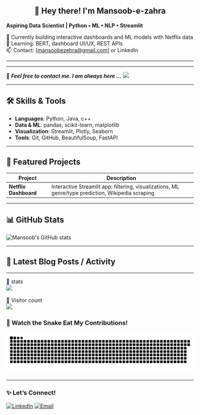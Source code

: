 <!-- Profile Header -->
<h2 align="center">👋 Hey there! I'm <strong>Mansoob-e-zahra</strong></h2>

**Aspiring Data Scientist | Python • ML • NLP • Streamlit**

🔭 Currently building interactive dashboards and ML models with Netflix data  
🌱 Learning: BERT, dashboard UI/UX, REST APIs  
📫 Contact: [mansoobezehra@gmail.com] or LinkedIn

---
---

📝 ***Feel free to contact me. I am always here ...*** <img src="https://media.giphy.com/media/WUlplcMpOCEmTGBtBW/giphy.gif" width="30">

---

## 🛠️ Skills & Tools

- **Languages**: Python, Java, c++
- **Data & ML**: pandas, scikit-learn, matplotlib
- **Visualization**: Streamlit, Plotly, Seaborn
- **Tools**: Git, GitHub, BeautifulSoup, FastAPI

---

## 🚀 Featured Projects

| Project | Description |
|--------|-------------|
| **Netflix Dashboard** | Interactive Streamlit app: filtering, visualizations, ML genre/type prediction, Wikipedia scraping | 

---

## 📊 GitHub Stats

![Mansoob's GitHub stats](https://github-readme-stats.vercel.app/api?username=mansoobezahra&show_icons=true&theme=radical)

---

## 📅 Latest Blog Posts / Activity

<!-- optional: add activity feed or used-readme widgets -->

---

<p align="center"> 

  🧭 stats <br>
  <img src="https://github-readme-stats.vercel.app/api/top-langs/?username=mansoobezahra&layout=compact&theme=radical" />
</p>
<p align="center"> 

  🧭 Visitor count<br>
  <img src="https://profile-counter.glitch.me/mansoobezahra/count.svg" />
</p>


### 🐍 Watch the Snake Eat My Contributions!

![Snake Animation](https://raw.githubusercontent.com/sheersh01/sheersh01/output/github-contribution-grid-snake.svg)

---

### ✨ Let’s Connect!

<p>
  <a href="https://linkedin.com/in/you"><img alt="LinkedIn" src="URL_TO_SVG"></a>
  <a href="mailto:you@example.com"><img alt="Email" src="URL_TO_SVG"></a>
</p>
